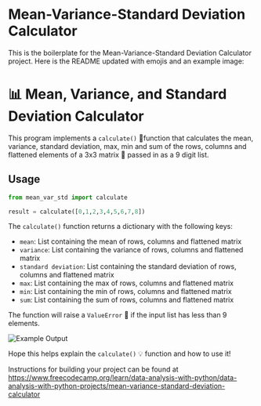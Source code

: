 # Mean-Variance-Standard Deviation Calculator

This is the boilerplate for the Mean-Variance-Standard Deviation Calculator project.
Here is the README updated with emojis and an example image:

# 📊 Mean, Variance, and Standard Deviation Calculator

This program implements a `calculate()` 🧮function that calculates the mean, variance, standard deviation, max, min and sum of the rows, columns and flattened elements of a 3x3 matrix 👀 passed in as a 9 digit list.  

## Usage

```python
from mean_var_std import calculate

result = calculate([0,1,2,3,4,5,6,7,8])
```      
              
The `calculate()` function returns a dictionary with the following keys:
                        
 - `mean`: List containing the mean of rows, columns and flattened matrix   
 - `variance`: List containing the variance of rows, columns and flattened matrix  
 - `standard deviation`: List containing the standard deviation of rows, columns and flattened matrix   
 - `max`: List containing the max of rows, columns and flattened matrix 
 - `min`: List containing the min of rows, columns and flattened matrix      
 - `sum`: List containing the sum of rows, columns and flattened matrix

The function will raise a `ValueError` 🛑 if the input list has less than 9 elements.

![Example Output](output.png)

Hope this helps explain the `calculate()` 💡 function and how to use it!







Instructions for building your project can be found at https://www.freecodecamp.org/learn/data-analysis-with-python/data-analysis-with-python-projects/mean-variance-standard-deviation-calculator

